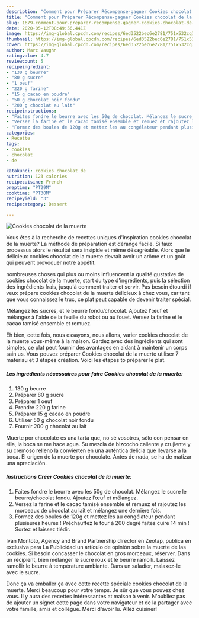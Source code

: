 ```yaml
---
description: "Comment pour Préparer Récompense-gagner Cookies chocolat de la muerte"
title: "Comment pour Préparer Récompense-gagner Cookies chocolat de la muerte"
slug: 1679-comment-pour-preparer-recompense-gagner-cookies-chocolat-de-la-muerte
date: 2020-05-12T08:49:56.441Z
image: https://img-global.cpcdn.com/recipes/6ed3522bec6e2781/751x532cq70/cookies-chocolat-de-la-muerte-photo-principale-de-la-recette.jpg
thumbnail: https://img-global.cpcdn.com/recipes/6ed3522bec6e2781/751x532cq70/cookies-chocolat-de-la-muerte-photo-principale-de-la-recette.jpg
cover: https://img-global.cpcdn.com/recipes/6ed3522bec6e2781/751x532cq70/cookies-chocolat-de-la-muerte-photo-principale-de-la-recette.jpg
author: Marc Vaughn
ratingvalue: 4.7
reviewcount: 5
recipeingredient:
- "130 g beurre"
- "80 g sucre"
- "1 oeuf"
- "220 g farine"
- "15 g cacao en poudre"
- "50 g chocolat noir fondu"
- "200 g chocolat au lait"
recipeinstructions:
- "Faites fondre le beurre avec les 50g de chocolat. Mélangez le sucre le beurre/chocolat fondu. Ajoutez l’œuf et mélangez."
- "Versez la farine et le cacao tamisé ensemble et remuez et rajoutez les morceaux de chocolat au lait et mélangez une dernière fois."
- "Formez des boules de 120g et mettez les au congélateur pendant plusieures heures ! Préchauffez le four à 200 degré faites cuire 14 min ! Sortez et laissez tiédir."
categories:
- Recette
tags:
- cookies
- chocolat
- de

katakunci: cookies chocolat de 
nutrition: 123 calories
recipecuisine: French
preptime: "PT29M"
cooktime: "PT30M"
recipeyield: "3"
recipecategory: Dessert

---
```



![Cookies chocolat de la muerte](https://img-global.cpcdn.com/recipes/6ed3522bec6e2781/751x532cq70/cookies-chocolat-de-la-muerte-photo-principale-de-la-recette.jpg)

Vous êtes à la recherche de recettes uniques d'inspiration cookies chocolat de la muerte? La méthode de préparation est dérange facile. Si faux processus alors le résultat sera insipide et même désagréable. Alors que le délicieux cookies chocolat de la muerte devrait avoir un arôme et un goût qui peuvent provoquer notre appétit.

nombreuses choses qui plus ou moins influencent la qualité gustative de cookies chocolat de la muerte, start du type d'ingrédients, puis la sélection des ingrédients frais, jusqu'à comment traiter et servir. Pas besoin étourdi if veux prépare cookies chocolat de la muerte délicieux à chez vous, car tant que vous connaissez le truc, ce plat peut capable de devenir traiter spécial.

Mélangez les sucres, et le beurre fondu/chocolat. Ajoutez l&#39;œuf et mélangez à l&#39;aide de la feuille du robot ou au fouet. Versez la farine et le cacao tamisé ensemble et remuez.


Eh bien, cette fois, nous essayons, nous allons, varier cookies chocolat de la muerte vous-même à la maison. Gardez avec des ingrédients qui sont simples, ce plat peut fournir des avantages en aidant à maintenir un corps sain us. Vous pouvez préparer Cookies chocolat de la muerte utiliser 7 matériau et 3 étapes création. Voici les étapes to préparer le plat.

<!--inarticleads1-->

##### Les ingrédients nécessaires pour faire Cookies chocolat de la muerte:

1.  130 g beurre
1. Préparer 80 g sucre
1. Préparer 1 oeuf
1. Prendre 220 g farine
1. Préparer 15 g cacao en poudre
1. Utiliser 50 g chocolat noir fondu
1. Fournir 200 g chocolat au lait


Muerte por chocolate es una tarta que, no sé vosotros, sólo con pensar en ella, la boca se me hace agua. Su mezcla de bizcocho caliente y crujiente y su cremoso relleno la convierten en una auténtica delicia que llevarse a la boca. El origen de la muerte por chocolate. Antes de nada, se ha de matizar una apreciación. 

<!--inarticleads2-->

##### Instructions Créer Cookies chocolat de la muerte:

1. Faites fondre le beurre avec les 50g de chocolat. Mélangez le sucre le beurre/chocolat fondu. Ajoutez l’œuf et mélangez.
1. Versez la farine et le cacao tamisé ensemble et remuez et rajoutez les morceaux de chocolat au lait et mélangez une dernière fois.
1. Formez des boules de 120g et mettez les au congélateur pendant plusieures heures ! Préchauffez le four à 200 degré faites cuire 14 min ! Sortez et laissez tiédir.


Iván Montoto, Agency and Brand Partnership director en Zeotap, publica en exclusiva para La Publicidad un artículo de opinión sobre la muerte de las cookies. Si besoin concasser le chocolat en gros morceaux, réserver. Dans un récipient, bien mélanger le sucre roux et le beurre ramolli. Laissez ramollir le beurre à température ambiante. Dans un saladier, malaxez-le avec le sucre. 


Donc ça va emballer ça avec cette recette spéciale cookies chocolat de la muerte. Merci beaucoup pour votre temps. Je sûr que vous pouvez chez vous. Il y aura des recettes  intéressantes at maison à venir. N'oubliez pas de ajouter un signet cette page dans votre navigateur et de la partager avec votre famille, amis et collègue. Merci d'avoir lu. Allez cuisiner!

